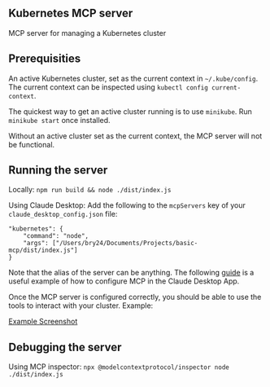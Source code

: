 ## Kubernetes MCP server

MCP server for managing a Kubernetes cluster 

## Prerequisities

An active Kubernetes cluster, set as the current context in `~/.kube/config`. The current context can be inspected using `kubectl config current-context`.

The quickest way to get an active cluster running is to use `minikube`. Run `minikube start` once installed.

Without an active cluster set as the current context, the MCP server will not be functional. 

## Running the server

Locally: `npm run build && node ./dist/index.js`

Using Claude Desktop: Add the following to the `mcpServers` key of your `claude_desktop_config.json` file:
```
"kubernetes": {
	"command": "node",
	"args": ["/Users/bry24/Documents/Projects/basic-mcp/dist/index.js"]
}
```

Note that the alias of the server can be anything. The following [guide](https://modelcontextprotocol.io/quickstart/user) is a useful example of how to configure MCP in the Claude Desktop App.

Once the MCP server is configured correctly, you should be able to use the tools to interact with your cluster. Example:

[Example Screenshot](./assets/Screenshot%202025-05-07%20at%2014.59.22.png)

## Debugging the server

Using MCP inspector: `npx @modelcontextprotocol/inspector node ./dist/index.js`